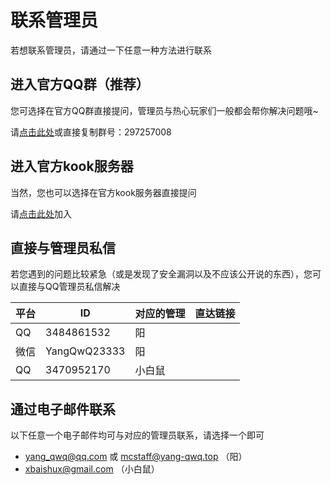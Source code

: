 # 联系管理员

若想联系管理员，请通过一下任意一种方法进行联系

## 进入官方QQ群（推荐）

您可选择在官方QQ群直接提问，管理员与热心玩家们一般都会帮你解决问题哦~

请[点击此处](http://qm.qq.com/cgi-bin/qm/qr?_wv=1027&k=c6Ys16TI1qwnFV3rW9vMeegsqslSr26O&authKey=1zweALFmGWHfOh3JLay8JbCNh3CjUC2wj5BrWd0kvr44p8RpybynLoaAOyv%2Fzbp2&noverify=0&group_code=297257008)或直接复制群号：297257008

## 进入官方kook服务器

当然，您也可以选择在官方kook服务器直接提问

请[点击此处](https://kook.top/yaHWcB)加入

## 直接与管理员私信

若您遇到的问题比较紧急（或是发现了安全漏洞以及不应该公开说的东西），您可以直接与QQ管理员私信解决

|平台|ID|对应的管理|直达链接|
|---|---|---|---|
|QQ|3484861532|阳||
|微信|YangQwQ23333|阳||
|QQ|3470952170|小白鼠||

## 通过电子邮件联系

以下任意一个电子邮件均可与对应的管理员联系，请选择一个即可

- <yang_qwq@qq.com> 或 <mcstaff@yang-qwq.top> （阳）
- <xbaishux@gmail.com> （小白鼠）

